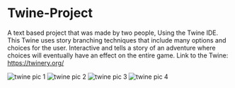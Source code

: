 # Twine-Project
A text based project that was made by two people, Using the Twine IDE.
This Twine uses story branching techniques that include many options and choices for the user.
Interactive and tells a story of an adventure where choices will eventually have an effect on the entire game.
Link to the Twine: https://twinery.org/

![twine pic 1](https://user-images.githubusercontent.com/89112285/138920262-f18245fa-20a3-47a7-bb2e-0160f64a7931.PNG)
![twine pic 2](https://user-images.githubusercontent.com/89112285/138920287-5d334ad4-1e38-4f7e-b65f-0e40d440411b.PNG)
![twine pic 3](https://user-images.githubusercontent.com/89112285/138920298-4f6c9c0f-e037-403e-8eb1-db9cf30341b7.PNG)
![twine pic 4](https://user-images.githubusercontent.com/89112285/138920306-a6a4e0f7-0925-44d0-8ca9-344d01fb803f.PNG)
